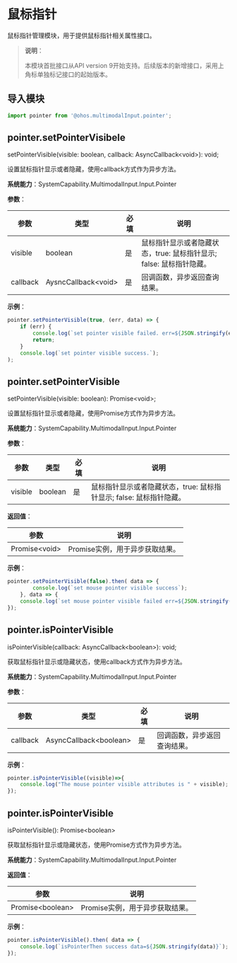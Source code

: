 # 鼠标指针

鼠标指针管理模块，用于提供鼠标指针相关属性接口。

> **说明**：
>
> 本模块首批接口从API version 9开始支持。后续版本的新增接口，采用上角标单独标记接口的起始版本。

## 导入模块

```js
import pointer from '@ohos.multimodalInput.pointer';
```

## pointer.setPointerVisibele

setPointerVisible(visible: boolean, callback: AsyncCallback&lt;void&gt;): void;

设置鼠标指针显示或者隐藏，使用callback方式作为异步方法。

**系统能力**：SystemCapability.MultimodalInput.Input.Pointer

**参数**：

| 参数     | 类型                      | 必填 | 说明                                                                |
| -------- | ------------------------- | ---- | ------------------------------------------------------------------- |
| visible  | boolean                   | 是   | 鼠标指针显示或者隐藏状态，true: 鼠标指针显示; false: 鼠标指针隐藏。 |
| callback | AysncCallback&lt;void&gt; | 是   | 回调函数，异步返回查询结果。                                        |

**示例**：

```js
pointer.setPointerVisible(true, (err, data) => {
    if (err) {
        console.log(`set pointer visible failed. err=${JSON.stringify(err)}`);
        return;
    }
    console.log(`set pointer visible success.`);
);
```

## pointer.setPointerVisible

setPointerVisible(visible: boolean): Promise&lt;void&gt;;

设置鼠标指针显示或者隐藏，使用Promise方式作为异步方法。

**系统能力**：SystemCapability.MultimodalInput.Input.Pointer

**参数**：

| 参数    | 类型    | 必填 | 说明                                                                |
| ------- | ------- | ---- | ------------------------------------------------------------------- |
| visible | boolean | 是   | 鼠标指针显示或者隐藏状态，true: 鼠标指针显示; false: 鼠标指针隐藏。 |

**返回值**：

| 参数                | 说明                            |
| ------------------- | ------------------------------- |
| Promise&lt;void&gt; | Promise实例，用于异步获取结果。 |

**示例**：

```js
pointer.setPointerVisible(false).then( data => {
        console.log(`set mouse pointer visible success`);
    }, data => {
    console.log(`set mouse pointer visible failed err=${JSON.stringify(data)}`);
});
```

## pointer.isPointerVisible

isPointerVisible(callback: AsyncCallback&lt;boolean&gt;): void;

获取鼠标指针显示或隐藏状态，使用callback方式作为异步方法。

**系统能力**：SystemCapability.MultimodalInput.Input.Pointer

**参数**：

| 参数     | 类型                         | 必填 | 说明                         |
| -------- | ---------------------------- | ---- | ---------------------------- |
| callback | AsyncCallback&lt;boolean&gt; | 是   | 回调函数，异步返回查询结果。 |

**示例**：

```js
pointer.isPointerVisible((visible)=>{
    console.log("The mouse pointer visible attributes is " + visible);
});
```

## pointer.isPointerVisible

isPointerVisible(): Promise&lt;boolean&gt;

获取鼠标指针显示或隐藏状态，使用Promise方式作为异步方法。

**系统能力**：SystemCapability.MultimodalInput.Input.Pointer

**返回值**：

| 参数                   | 说明                            |
| ---------------------- | ------------------------------- |
| Promise&lt;boolean&gt; | Promise实例，用于异步获取结果。 |

**示例**：

```js
pointer.isPointerVisible().then( data => {
    console.log(`isPointerThen success data=${JSON.stringify(data)}`);
});
```
